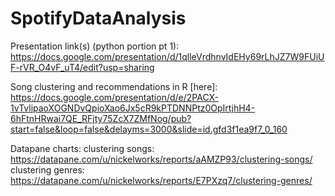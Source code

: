 # SpotifyDataAnalysis

Presentation link(s) 
(python portion pt 1): https://docs.google.com/presentation/d/1qlleVrdhnvIdEHy69rLhJZ7W9FUiUF-rVR_O4vF_uT4/edit?usp=sharing

Song clustering and recommendations in R [here]: https://docs.google.com/presentation/d/e/2PACX-1vTvlipaoXOGNDvQpioXao6Jx5cR9kPTDNNPtz0OpIrtjhH4-6hFtnHRwai7QE_RFjty75ZcX7ZMfNog/pub?start=false&loop=false&delayms=3000&slide=id.gfd3f1ea9f7_0_160

Datapane charts: 
clustering songs: https://datapane.com/u/nickelworks/reports/aAMZP93/clustering-songs/
clustering genres: https://datapane.com/u/nickelworks/reports/E7PXzq7/clustering-genres/
